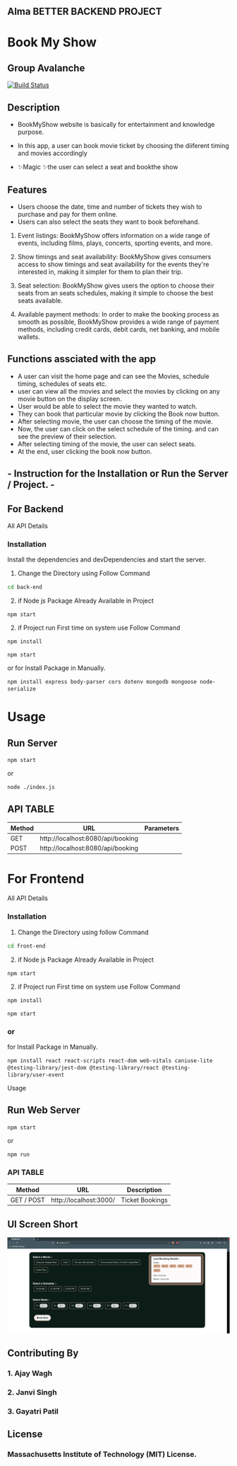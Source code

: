 ## Alma BETTER  BACKEND PROJECT

# Book My Show
## Group Avalanche

[![Build Status](https://travis-ci.org/joemccann/dillinger.svg?branch=master)](https://travis-ci.org/joemccann/dillinger)


## Description

- BookMyShow website is basically for entertainment and knowledge purpose. 
- In this app, a user can book movie ticket by choosing the diiferent timing and movies accordingly

- ✨Magic ✨the user can select a seat  and  bookthe  show

## Features
- Users choose the date, time and number of tickets they wish to purchase and pay for them online.
- Users can also select the seats they want to book beforehand.

1. Event listings: BookMyShow offers information on a wide range of events, including films, plays, concerts, sporting events, and more.

2. Show timings and seat availability: BookMyShow gives consumers access to show timings and seat availability for the events they're interested in, making it simpler for them to plan their trip.

3. Seat selection: BookMyShow gives users the option to choose their seats from an seats schedules, making it simple to choose the best seats available.

4. Available payment methods: In order to make the booking process as smooth as possible, BookMyShow provides a wide range of payment methods, including credit cards, debit cards, net banking, and mobile wallets.


## Functions assciated with the app
- A user can visit the home page and can see the Movies, schedule timing, schedules of seats etc.
- user can view all the movies and select the movies by clicking on any movie  button on the display screen. 
- User would be able to select the movie they wanted to watch.
- They  can book that particular movie by clicking the Book now button.
- After selecting movie, the user can choose the timing of the movie.
- Now, the user can click on the select schedule of the timing. and can see the preview of their selection. 
- After selecting timing of the movie, the user can select seats.
- At the end, user clicking the book now button. 

## - Instruction  for the Installation or Run the Server / Project. -
## For Backend
All API Details

### Installation
Install the dependencies and devDependencies and start the server.

1. Change the Directory using Follow Command
```bash
cd back-end
```
2. if Node js Package Already Available in Project
```
npm start
```
2. if Project run First time on system use Follow Command
```
npm install
```
```
npm start
```
or
for Install Package in Manually.
```
npm install express body-parser cors dotenv mongodb mongoose node-serialize
```

# Usage
## Run Server

```
npm start
```
or
```
node ./index.js
```
## API TABLE
                            
| Method | URL                               | Parameters                                            |
|--------|-----------------------------------|-------------------------------------------------------|
| GET    | http://localhost:8080/api/booking | 
| POST   | http://localhost:8080/api/booking      |                                                   |


# For Frontend
All API Details

### Installation

1. Change the Directory using follow Command
```bash
cd front-end
```
2.  if Node js Package Already Available in Project
```
npm start
```

2. if Project run First time on system use Follow Command
```
npm install
```
```
npm start
```

### or 
for Install Package in Manually.
```
npm install react react-scripts react-dom web-vitals caniuse-lite @testing-library/jest-dom @testing-library/react @testing-library/user-event
```
Usage
## Run Web Server

```
npm start
```
or
```
npm run
```

### API TABLE
| Method     | URL                                                     | Description     |
|------------|---------------------------------------------------------|-----------------|
| GET / POST |  http://localhost:3000/  | Ticket Bookings |

## UI Screen Short
![img.png](img.png)

## Contributing By
### 1. Ajay Wagh
### 2. Janvi Singh
### 3. Gayatri Patil

## License 
### Massachusetts Institute of Technology (MIT) License.

